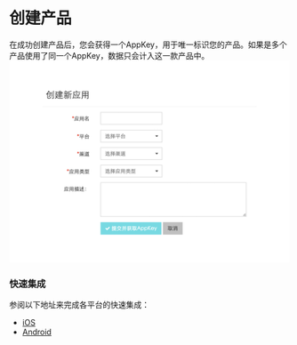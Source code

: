 # 创建产品

在成功创建产品后，您会获得一个AppKey，用于唯一标识您的产品。如果是多个产品使用了同一个AppKey，数据只会计入这一款产品中。
![](assets/create_product.png)


### 快速集成


参阅以下地址来完成各平台的快速集成：
* [iOS](http://xiaobodata.com/manuel/ios_integration.html)
* [Android](http://xiaobodata.com/manuel/android_integration.html)